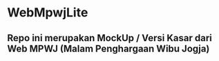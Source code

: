 ﻿# WebMpwjLite

## Repo ini merupakan MockUp / Versi Kasar dari Web MPWJ (Malam Penghargaan Wibu Jogja)
